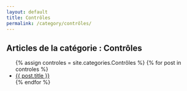 ```yaml
---
layout: default
title: Contrôles
permalink: /category/contrôles/
---
```


<h2>Articles de la catégorie : Contrôles</h2>

<ul>
  {% assign controles = site.categories.Contrôles %}
  {% for post in controles %}
    <li>
      <a href="{{ site.baseurl }}{{ post.url }}">{{ post.title }}</a>
    </li>
  {% endfor %}
</ul>
